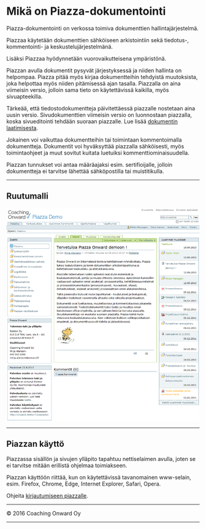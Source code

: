 # Mikä on Piazza-dokumentointi

Piazza-dokumentointi on verkossa toimiva dokumenttien hallintajärjestelmä.

Piazzaa käytetään dokumenttien sähköiseen arkistointiin sekä tiedotus-, kommentointi- ja keskustelujärjestelmänä.

Lisäksi Piazzaa hyödynnetään vuorovaikutteisena ympäristönä.

Piazzan avulla dokumentit pysyvät järjestyksessä ja niiden hallinta on helpompaa. Piazza pitää myös kirjaa dokumentteihin tehdyistä muutoksista, joka helpottaa myös niiden pitämisessä ajan tasalla. Piazzalla on aina viimeisin versio, jolloin sama tieto on käytettävissä kaikilla, myös sivuapteekilla. 

Tärkeää, että tiedostodokumentteja päivitettäessä piazzalle nostetaan aina uusin versio.
Sivudokumenttien  viimeisin versio on luonnostaan piazzalla, koska sivueditointi tehdään suoraan piazzalle.
Lue lisää [dokumentin laatimisesta](dokumentin_tekeminen.md).

Jokainen voi vaikuttaa dokumentteihin tai toimintaan kommentoimalla dokumentteja.
Dokumentit voi hyväksyttää piazzalla sähköisesti, myös toimintaohjeet ja muut sovitut kuitata luetuiksi kommenttiominaisuudella.

Piazzan tunnukset voi antaa määräajaksi esim. sertifioijalle, jolloin dokumentteja ei tarvitse lähettää sähköpostilla tai muistitikulla.

----

## Ruutumalli

![Image](kuvat/kuva-110.png)

----

## Piazzan käyttö

Piazzassa sisällön ja sivujen ylläpito tapahtuu nettiselaimen avulla, joten se ei tarvitse mitään erillistä ohjelmaa toimiakseen.

Piazzan käyttöön riittää, kun on käytettävissä tavanomainen www-selain, esim. Firefox, Chrome, Edge, Internet Explorer, Safari, Opera.

Ohjeita [kirjautumiseen piazzalle](kirjautuminen).

----

© 2016 Coaching Onward Oy

----

